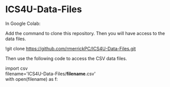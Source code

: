 # ICS4U-Data-Files

In Google Colab: 

Add the command to clone this repository. Then you will have access to the data files.

!git clone https://github.com/rmerrickPC/ICS4U-Data-Files.git

Then use the following code to access the CSV data files.

import csv <br>
filename='ICS4U-Data-Files/**filename**.csv' <br>
with open(filename) as f:
